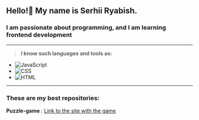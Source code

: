 ## Hello!👋 My name is Serhii Ryabish.
### I am passionate about programming, and I am learning frontend development
___
>**I know such languages and tools as:**
   - ![JavaScript](https://img.shields.io/badge/JavaScript-ES6-yellow?colorA=yellow&colorB=gray)
   - ![CSS](https://img.shields.io/badge/CSS-3-orange?colorA=blue&colorB=green)
   - ![HTML](https://img.shields.io/badge/HTML-5-blue?colorA=orange&colorB=white)
___

### These are my best repositories:
**Puzzle-game** :
[Link to the site with the game](https://github.com/RSS-2000/Puzzle-game)



